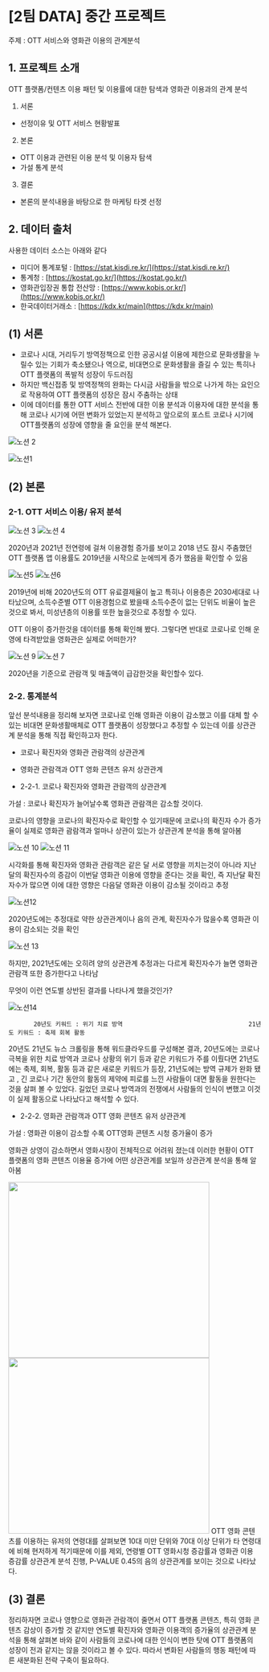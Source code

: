 # [2팀 DATA] 중간 프로젝트

주제 : OTT 서비스와 영화관 이용의 관계분석

## 1. 프로젝트 소개

OTT 플랫폼/컨텐츠 이용 패턴 및 이용률에 대한 탐색과 영화관 이용과의 관계 분석

1) 서론

- 선정이유 및 OTT 서비스 현황발표

2) 본론

- OTT 이용과 관련된 이용 분석 및 이용자 탐색
- 가설 통계 분석

3) 결론

- 본론의 분석내용을 바탕으로 한 마케팅 타겟 선정

## 2. 데이터 출처

사용한 데이터 소스는 아래와 같다

- 미디어 통계포털 : [https://stat.kisdi.re.kr/](https://stat.kisdi.re.kr/)
- 통계청 : [https://kostat.go.kr/](https://kostat.go.kr/)
- 영화관입장권 통합 전산망 : [https://www.kobis.or.kr/](https://www.kobis.or.kr/)
- 한국데이터거래소 : [https://kdx.kr/main](https://kdx.kr/main)

## (1) 서론

- 코로나 시대, 거리두기 방역정책으로 인한 공공시설 이용에 제한으로 문화생활을 누릴수 있는 기회가  축소됐으나 역으로, 비대면으로 문화생활을 즐길 수 있는 특히나 OTT 플랫폼의 폭발적 성장이 두드러짐
- 하지만 백신접종 및 방역정책의 완화는 다시금 사람들을 밖으로 나가게 하는 요인으로 작용하여 OTT 플랫폼의 성장은 잠시 주춤하는 상태
- 이에 데이터를 통한 OTT 서비스 전반에 대한 이용 분석과 이용자에 대한 분석을 통해 코로나 시기에 어떤 변화가 있었는지 분석하고 앞으로의 포스트 코로나 시기에  OTT플랫폼의 성장에 영향을 줄 요인을 분석 해본다.
    
    
![노션 2](https://user-images.githubusercontent.com/37919866/204969430-50ef280c-5104-4f65-94f6-47e043f97393.png)    

![노션1](https://user-images.githubusercontent.com/37919866/204973494-149d6324-54c5-4a11-a842-bb24b377ca6c.png)

## (2) 본론

### 2-1. OTT 서비스 이용/ 유저 분석

![노션 3](https://user-images.githubusercontent.com/37919866/204973581-ea4f4981-1834-409b-b64d-eaa1fdf6b00e.png)
![노션 4](https://user-images.githubusercontent.com/37919866/204973587-aa00f27a-2b2c-4b63-9067-43db3e90ac4c.png)

2020년과 2021년 전연령에 걸쳐 이용경험 증가를 보이고 2018 년도 잠시 주춤했던 OTT 플랫폼 앱 이용률도 2019년을 시작으로 눈에띄게 증가 했음을 확인할 수 있음

![노션5](https://user-images.githubusercontent.com/37919866/204973653-7930a173-c7a3-445e-a000-d564d316544d.png)
![노션6](https://user-images.githubusercontent.com/37919866/204973661-bc33bc89-816d-48af-aa82-c7a690eea961.png)

2019년에 비해 2020년도의 OTT 유료결제율이 높고 특히나 이용층은 2030세대로 나타났으며, 소득수준별 OTT 이용경험으로 봤을때 소득수준이 없는 단위도 비율이 높은것으로 봐서, 미성년층의 이용률 또한 높을것으로 추정할 수 있다.

OTT 이용이 증가한것을 데이터를 통해 확인해 봤다. 그렇다면 반대로 코로나로 인해 운영에 타격받았을 영화관은 실제로 어떠한가?

![노션 9](https://user-images.githubusercontent.com/37919866/204973700-d304f8cb-ad74-4c97-8e09-e1db1e872a5a.png)
![노션 7](https://user-images.githubusercontent.com/37919866/204973712-fc758288-970e-4e91-bbff-2bfa355f71fc.png)


2020년을 기준으로 관람객 및 매출액이 급감한것을 확인할수 있다. 

### 2-2. 통계분석

앞선 분석내용을 정리해 보자면 코로나로 인해 영화관 이용이 감소했고 이를 대체 할 수 있는 비대면 문화생활매체로 OTT 플랫폼이 성장했다고 추정할 수 있는데 이를 상관관계 분석을 통해 직접 확인하고자 한다.

- 코로나 확진자와 영화관 관람객의 상관관계
- 영화관 관람객과 OTT 영화 콘텐츠 유저 상관관계

- 2-2-1. 코로나 확진자와 영화관 관람객의 상관관계

가설 : 코로나 확진자가 늘어날수록 영화관 관람객은 감소할 것이다.

코로나의 영향을 코로나의 확진자수로 확인할 수 있기때문에 코로나의 확진자 수가 증가율이 실제로 영화관 괌람객과 얼마나 상관이 있는가 상관관계 분석을 통해 알아봄

![노션 10](https://user-images.githubusercontent.com/37919866/204973753-2c9e1d3e-12c9-48ef-aaff-c4901064b816.png)
![노션 11](https://user-images.githubusercontent.com/37919866/204973761-297c22a4-3e4f-4d83-8d31-6dbef0c03ae8.png)

시각화를 통해 확진자와 영화관 관람객은 같은 달 서로 영향을 끼치는것이 아니라 지난달의 확진자수의 증감이 이번달 영화관 이용에 영향을 준다는 것을 확인, 즉 지난달 확진자수가 많으면 이에 대한 영향은 다음달 영화관 이용이 감소될 것이라고 추정 

![노션12](https://user-images.githubusercontent.com/37919866/204973797-42161e84-f2ed-43ab-b7cc-f22e80109eaf.png)


2020년도에는 추정대로 약한 상관관계이나 음의 관계, 확진자수가 많을수록 영화관 이용이 감소되는 것을 확인


![노션 13](https://user-images.githubusercontent.com/37919866/204973806-318d5adc-54e7-4bbc-8bbb-9ba6eafe46c2.png)

하지만, 2021년도에는 오히려 양의 상관관계 추정과는 다르게 확진자수가 늘면 영화관 관람객 또한 증가한다고 나타남

무엇이 이런 연도별 상반된 결과를 나타나게 했을것인가?

![노션14](https://user-images.githubusercontent.com/37919866/204973813-448b3f90-257c-489f-ac8d-6b7a9fc71176.png)


           20년도 키워드 : 위기 치료 방역                                   21년도 키워드 : 축제 회복 활동

20년도 21년도 뉴스 크롤링을 통해 워드클라우드를 구성해본 결과, 20년도에는 코로나 극복을 위한 치료 방역과 코로나 상황의 위기 등과 같은 키워드가 주를 이뤘다면 21년도에는 축제, 회복, 활동 등과 같은 새로운 키워드가 등장, 21년도에는 방역 규제가 완화 됐고 , 긴 코로나 기간 동안의 활동의 제약에 피로를 느낀 사람들이 대면 활동을 원한다는 것을 살펴 볼 수 있었다. 길었던 코로나 방역과의 전쟁에서 사람들의 인식이 변했고 이것이 실제 활동으로 나타났다고 해석할 수 있다. 

- 2-2-2. 영화관 관람객과 OTT 영화 콘텐츠 유저 상관관계

가설 : 영화관 이용이 감소할 수록 OTT영화 콘텐츠 시청 증가율이 증가   

영화관 상영이 감소하면서 영화시장이 전체적으로 어려워 졌는데 이러한 현황이 OTT 플랫폼의 영화 콘텐츠 이용율 증가에 어떤 상관관계를 보일까 상관관계 분석을 통해 알아봄


<img src="https://user-images.githubusercontent.com/37919866/204973981-bc72fb0c-0870-4d52-a7ed-6c538ec83709.png"  width="400" height="350">
<img src="https://user-images.githubusercontent.com/37919866/204973933-723afcc0-3bbd-495d-9908-a61ba22d2bef.png"  width="400" height="350">
OTT 영화 콘텐츠를 이용하는 유저의 연령대를 살펴보면 10대 미만 단위와 70대 이상 단위가 타 연령대에 비해 현저하게 적기때문에 이를 제외, 연령별 OTT 영화시청 증감률과 영화관 이용 증감률 상관관계 분석 진행, P-VALUE 0.45의 음의 상관관계를 보이는 것으로 나타났다.

## (3) 결론

정리하자면 코로나 영향으로 영화관 관람객이 줄면서 OTT 플랫폼 콘텐츠, 특히 영화 콘텐츠 감상이 증가할 것 같지만 연도별 확진자와 영화관 이용객의 증가율의 상관관계 분석을 통해 살펴본 바와 같이 사람들의 코로나에 대한 인식이 변한 탓에  OTT 플랫폼의 성장이 전과 같지는 않을 것이라고 볼 수 있다. 따라서 변화된 사람들의 행동 패턴에 따른 새분화된 전략 구축이 필요하다.
